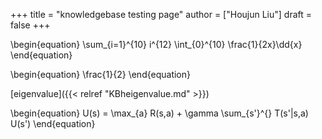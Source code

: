 +++
title = "knowledgebase testing page"
author = ["Houjun Liu"]
draft = false
+++

\begin{equation}
\sum\_{i=1}^{10} i^{12} \int\_{0}^{10} \frac{1}{2x}\dd{x}
\end{equation}

\begin{equation}
\frac{1}{2}
\end{equation}

[eigenvalue]({{< relref "KBheigenvalue.md" >}})

\begin{equation}
U(s) = \max\_{a} R(s,a) + \gamma \sum\_{s'}^{} T(s'|s,a) U(s')
\end{equation}

